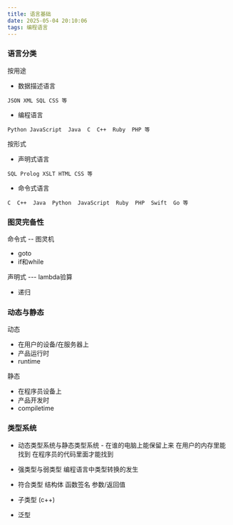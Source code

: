 ```yaml
---
title: 语言基础
date: 2025-05-04 20:10:06
tags: 编程语言
---
```



<!-- more -->
### 语言分类 

按用途
- 数据描述语言
``` 
JSON XML SQL CSS 等
```
- 编程语言
```
Python JavaScript  Java  C  C++  Ruby  PHP 等
```

按形式
- 声明式语言

```
SQL Prolog XSLT HTML CSS 等
```
- 命令式语言

```
C  C++  Java  Python  JavaScript  Ruby  PHP  Swift  Go 等
```

### 图灵完备性
命令式 -- 图灵机
- goto
- if和while

声明式 --- lambda验算
- 递归


### 动态与静态

动态
- 在用户的设备/在服务器上
- 产品运行时
- runtime

静态
- 在程序员设备上
- 产品开发时
- compiletime

### 类型系统

- 动态类型系统与静态类型系统 - 在谁的电脑上能保留上来
 在用户的内存里能找到
 在程序员的代码里面才能找到

- 强类型与弱类型
 编程语言中类型转换的发生

- 符合类型
 结构体 
 函数签名 参数/返回值

- 子类型 (c++)

- 泛型